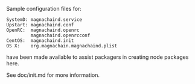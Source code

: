 Sample configuration files for:
```
SystemD: magnachaind.service
Upstart: magnachaind.conf
OpenRC:  magnachaind.openrc
         magnachaind.openrcconf
CentOS:  magnachaind.init
OS X:    org.magnachain.magnachaind.plist
```
have been made available to assist packagers in creating node packages here.

See doc/init.md for more information.
